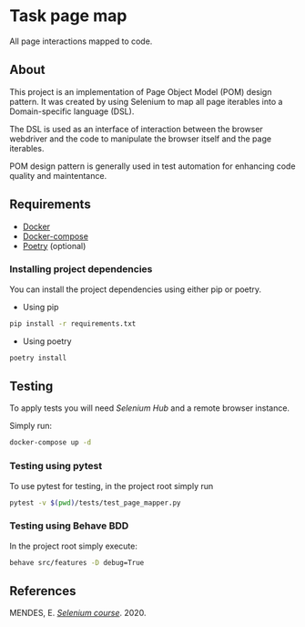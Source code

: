 # Task page map

All page interactions mapped to code.

## About

This project is an implementation of Page Object Model (POM) design pattern. It was created by using Selenium to map all page iterables into a Domain-specific language (DSL).

The DSL is used as an interface of interaction between the browser webdriver and the code to manipulate the browser itself and the page iterables.

POM design pattern is generally used in test automation for enhancing code quality and maintentance.

## Requirements

- [Docker](https://www.docker.com/)
- [Docker-compose](https://docs.docker.com/compose/install/)
- [Poetry](https://python-poetry.org/) (optional)

### Installing project dependencies

You can install the project dependencies using either pip or poetry.

- Using pip

```sh
pip install -r requirements.txt
```

- Using poetry

```sh
poetry install
```

## Testing

To apply tests you will need *Selenium Hub* and a remote browser instance.

Simply run:

```sh
docker-compose up -d
```

### Testing using pytest

To use pytest for testing, in the project root simply run

```sh
pytest -v $(pwd)/tests/test_page_mapper.py
```

### Testing using Behave BDD

In the project root simply execute:

```sh
behave src/features -D debug=True
```

## References

MENDES, E. [*Selenium course*](https://github.com/dunossauro/curso-python-selenium). 2020.
